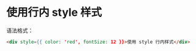 # 使用行内 style 样式

语法格式：

```html
<div style={{ color: 'red', fontSize: 12 }}>使用 style 行内样式</div>
```
